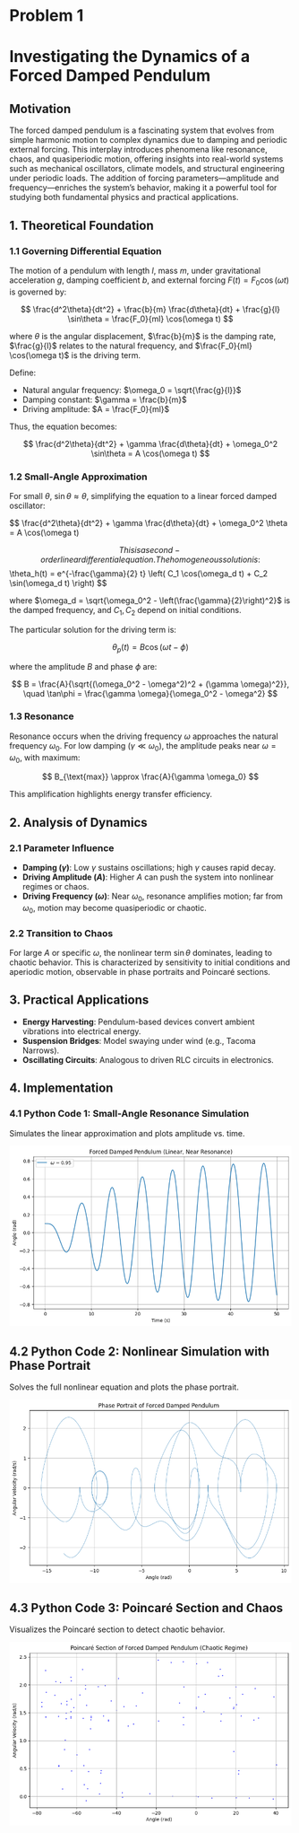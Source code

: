 # Problem 1

# Investigating the Dynamics of a Forced Damped Pendulum

## Motivation

The forced damped pendulum is a fascinating system that evolves from simple harmonic motion to complex dynamics due to damping and periodic external forcing. This interplay introduces phenomena like resonance, chaos, and quasiperiodic motion, offering insights into real-world systems such as mechanical oscillators, climate models, and structural engineering under periodic loads. The addition of forcing parameters—amplitude and frequency—enriches the system’s behavior, making it a powerful tool for studying both fundamental physics and practical applications.

## 1. Theoretical Foundation

### 1.1 Governing Differential Equation

The motion of a pendulum with length $l$, mass $m$, under gravitational acceleration $g$, damping coefficient $b$, and external forcing $F(t) = F_0 \cos(\omega t)$ is governed by:

$$
\frac{d^2\theta}{dt^2} + \frac{b}{m} \frac{d\theta}{dt} + \frac{g}{l} \sin\theta = \frac{F_0}{ml} \cos(\omega t)
$$

where $\theta$ is the angular displacement, $\frac{b}{m}$ is the damping rate, $\frac{g}{l}$ relates to the natural frequency, and $\frac{F_0}{ml} \cos(\omega t)$ is the driving term.

Define:

- Natural angular frequency: $\omega_0 = \sqrt{\frac{g}{l}}$
- Damping constant: $\gamma = \frac{b}{m}$
- Driving amplitude: $A = \frac{F_0}{ml}$

Thus, the equation becomes:

$$
\frac{d^2\theta}{dt^2} + \gamma \frac{d\theta}{dt} + \omega_0^2 \sin\theta = A \cos(\omega t)
$$

### 1.2 Small-Angle Approximation

For small $\theta$, $\sin\theta \approx \theta$, simplifying the equation to a linear forced damped oscillator:

$$
\frac{d^2\theta}{dt^2} + \gamma \frac{d\theta}{dt} + \omega_0^2 \theta = A \cos(\omega t)

$$
This is a second-order linear differential equation. The homogeneous solution is:
$$
\theta_h(t) = e^{-\frac{\gamma}{2} t} \left( C_1 \cos(\omega_d t) + C_2 \sin(\omega_d t) \right)
$$

where $\omega_d = \sqrt{\omega_0^2 - \left(\frac{\gamma}{2}\right)^2}$ is the damped frequency, and $C_1, C_2$ depend on initial conditions.

The particular solution for the driving term is:

$$
\theta_p(t) = B \cos(\omega t - \phi)
$$

where the amplitude $B$ and phase $\phi$ are:

$$
B = \frac{A}{\sqrt{(\omega_0^2 - \omega^2)^2 + (\gamma \omega)^2}}, \quad \tan\phi = \frac{\gamma \omega}{\omega_0^2 - \omega^2}
$$

### 1.3 Resonance

Resonance occurs when the driving frequency $\omega$ approaches the natural frequency $\omega_0$. For low damping ($\gamma \ll \omega_0$), the amplitude peaks near $\omega = \omega_0$, with maximum:

$$
B_{\text{max}} \approx \frac{A}{\gamma \omega_0}
$$

This amplification highlights energy transfer efficiency.

## 2. Analysis of Dynamics

### 2.1 Parameter Influence

- **Damping ($\gamma$)**: Low $\gamma$ sustains oscillations; high $\gamma$ causes rapid decay.
- **Driving Amplitude ($A$)**: Higher $A$ can push the system into nonlinear regimes or chaos.
- **Driving Frequency ($\omega$)**: Near $\omega_0$, resonance amplifies motion; far from $\omega_0$, motion may become quasiperiodic or chaotic.

### 2.2 Transition to Chaos

For large $A$ or specific $\omega$, the nonlinear term $\sin\theta$ dominates, leading to chaotic behavior. This is characterized by sensitivity to initial conditions and aperiodic motion, observable in phase portraits and Poincaré sections.

## 3. Practical Applications

- **Energy Harvesting**: Pendulum-based devices convert ambient vibrations into electrical energy.
- **Suspension Bridges**: Model swaying under wind (e.g., Tacoma Narrows).
- **Oscillating Circuits**: Analogous to driven RLC circuits in electronics.

## 4. Implementation

### 4.1 Python Code 1: Small-Angle Resonance Simulation

Simulates the linear approximation and plots amplitude vs. time.

![alt text](image-4.png)

## 4.2 Python Code 2: Nonlinear Simulation with Phase Portrait

Solves the full nonlinear equation and plots the phase portrait.

![alt text](image-5.png)

## 4.3 Python Code 3: Poincaré Section and Chaos

Visualizes the Poincaré section to detect chaotic behavior.

![alt text](image-6.png)